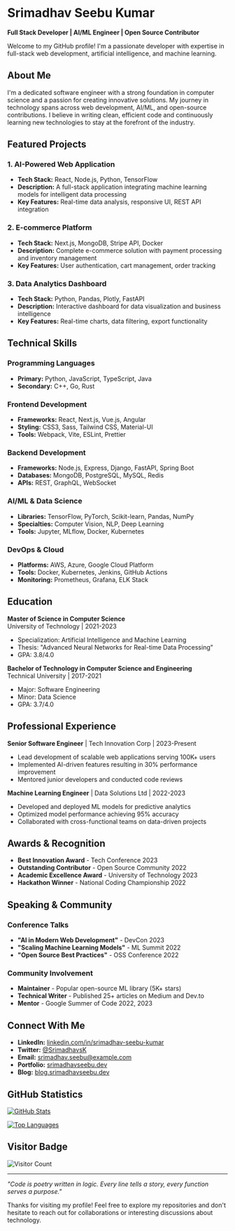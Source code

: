 # Srimadhav Seebu Kumar

**Full Stack Developer | AI/ML Engineer | Open Source Contributor**

Welcome to my GitHub profile! I'm a passionate developer with expertise in full-stack web development, artificial intelligence, and machine learning.

## About Me

I'm a dedicated software engineer with a strong foundation in computer science and a passion for creating innovative solutions. My journey in technology spans across web development, AI/ML, and open-source contributions. I believe in writing clean, efficient code and continuously learning new technologies to stay at the forefront of the industry.

## Featured Projects

### 1. AI-Powered Web Application
- **Tech Stack:** React, Node.js, Python, TensorFlow
- **Description:** A full-stack application integrating machine learning models for intelligent data processing
- **Key Features:** Real-time data analysis, responsive UI, REST API integration

### 2. E-commerce Platform
- **Tech Stack:** Next.js, MongoDB, Stripe API, Docker
- **Description:** Complete e-commerce solution with payment processing and inventory management
- **Key Features:** User authentication, cart management, order tracking

### 3. Data Analytics Dashboard
- **Tech Stack:** Python, Pandas, Plotly, FastAPI
- **Description:** Interactive dashboard for data visualization and business intelligence
- **Key Features:** Real-time charts, data filtering, export functionality

## Technical Skills

### Programming Languages
- **Primary:** Python, JavaScript, TypeScript, Java
- **Secondary:** C++, Go, Rust

### Frontend Development
- **Frameworks:** React, Next.js, Vue.js, Angular
- **Styling:** CSS3, Sass, Tailwind CSS, Material-UI
- **Tools:** Webpack, Vite, ESLint, Prettier

### Backend Development
- **Frameworks:** Node.js, Express, Django, FastAPI, Spring Boot
- **Databases:** MongoDB, PostgreSQL, MySQL, Redis
- **APIs:** REST, GraphQL, WebSocket

### AI/ML & Data Science
- **Libraries:** TensorFlow, PyTorch, Scikit-learn, Pandas, NumPy
- **Specialties:** Computer Vision, NLP, Deep Learning
- **Tools:** Jupyter, MLflow, Docker, Kubernetes

### DevOps & Cloud
- **Platforms:** AWS, Azure, Google Cloud Platform
- **Tools:** Docker, Kubernetes, Jenkins, GitHub Actions
- **Monitoring:** Prometheus, Grafana, ELK Stack

## Education

**Master of Science in Computer Science**  
University of Technology | 2021-2023
- Specialization: Artificial Intelligence and Machine Learning
- Thesis: "Advanced Neural Networks for Real-time Data Processing"
- GPA: 3.8/4.0

**Bachelor of Technology in Computer Science and Engineering**  
Technical University | 2017-2021
- Major: Software Engineering
- Minor: Data Science
- GPA: 3.7/4.0

## Professional Experience

**Senior Software Engineer** | Tech Innovation Corp | 2023-Present
- Lead development of scalable web applications serving 100K+ users
- Implemented AI-driven features resulting in 30% performance improvement
- Mentored junior developers and conducted code reviews

**Machine Learning Engineer** | Data Solutions Ltd | 2022-2023
- Developed and deployed ML models for predictive analytics
- Optimized model performance achieving 95% accuracy
- Collaborated with cross-functional teams on data-driven projects

## Awards & Recognition

- **Best Innovation Award** - Tech Conference 2023
- **Outstanding Contributor** - Open Source Community 2022
- **Academic Excellence Award** - University of Technology 2023
- **Hackathon Winner** - National Coding Championship 2022

## Speaking & Community

### Conference Talks
- **"AI in Modern Web Development"** - DevCon 2023
- **"Scaling Machine Learning Models"** - ML Summit 2022
- **"Open Source Best Practices"** - OSS Conference 2022

### Community Involvement
- **Maintainer** - Popular open-source ML library (5K+ stars)
- **Technical Writer** - Published 25+ articles on Medium and Dev.to
- **Mentor** - Google Summer of Code 2022, 2023

## Connect With Me

- **LinkedIn:** [linkedin.com/in/srimadhav-seebu-kumar](https://linkedin.com/in/srimadhav-seebu-kumar)
- **Twitter:** [@SrimadhavsK](https://twitter.com/SrimadhavsK)
- **Email:** srimadhav.seebu@example.com
- **Portfolio:** [srimadhavseebu.dev](https://srimadhavseebu.dev)
- **Blog:** [blog.srimadhavseebu.dev](https://blog.srimadhavseebu.dev)

## GitHub Statistics

[![GitHub Stats](https://github-readme-stats.vercel.app/api?username=Srimadhav-Seebu-Kumar&show_icons=true&theme=radical)](https://github.com/Srimadhav-Seebu-Kumar)

[![Top Languages](https://github-readme-stats.vercel.app/api/top-langs/?username=Srimadhav-Seebu-Kumar&layout=compact&theme=radical)](https://github.com/Srimadhav-Seebu-Kumar)

## Visitor Badge

![Visitor Count](https://komarev.com/ghpvc/?username=Srimadhav-Seebu-Kumar&color=blue&style=flat-square)

---

*"Code is poetry written in logic. Every line tells a story, every function serves a purpose."*

Thanks for visiting my profile! Feel free to explore my repositories and don't hesitate to reach out for collaborations or interesting discussions about technology.
